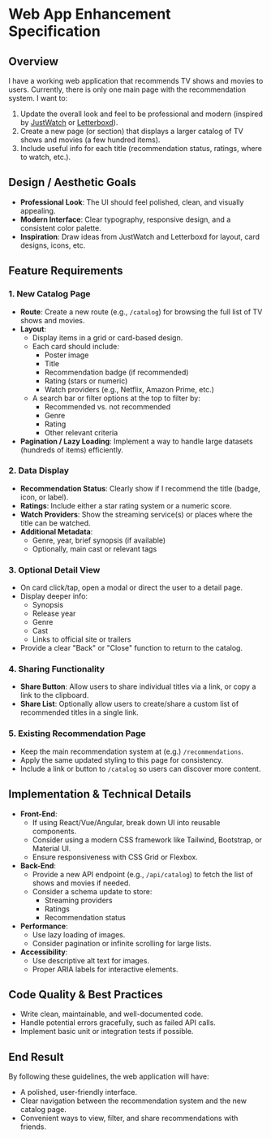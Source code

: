 # Web App Enhancement Specification

## Overview
I have a working web application that recommends TV shows and movies to users. Currently, there is only one main page with the recommendation system. I want to:
1. Update the overall look and feel to be professional and modern (inspired by [JustWatch](https://www.justwatch.com/) or [Letterboxd](https://letterboxd.com/)).
2. Create a new page (or section) that displays a larger catalog of TV shows and movies (a few hundred items).
3. Include useful info for each title (recommendation status, ratings, where to watch, etc.).

## Design / Aesthetic Goals
- **Professional Look**: The UI should feel polished, clean, and visually appealing.
- **Modern Interface**: Clear typography, responsive design, and a consistent color palette.
- **Inspiration**: Draw ideas from JustWatch and Letterboxd for layout, card designs, icons, etc.

## Feature Requirements

### 1. New Catalog Page
- **Route**: Create a new route (e.g., `/catalog`) for browsing the full list of TV shows and movies.
- **Layout**:
  - Display items in a grid or card-based design.
  - Each card should include:
    - Poster image
    - Title
    - Recommendation badge (if recommended)
    - Rating (stars or numeric)
    - Watch providers (e.g., Netflix, Amazon Prime, etc.)
  - A search bar or filter options at the top to filter by:
    - Recommended vs. not recommended
    - Genre
    - Rating
    - Other relevant criteria
- **Pagination / Lazy Loading**: Implement a way to handle large datasets (hundreds of items) efficiently.

### 2. Data Display
- **Recommendation Status**: Clearly show if I recommend the title (badge, icon, or label).
- **Ratings**: Include either a star rating system or a numeric score.
- **Watch Providers**: Show the streaming service(s) or places where the title can be watched.
- **Additional Metadata**:
  - Genre, year, brief synopsis (if available)
  - Optionally, main cast or relevant tags

### 3. Optional Detail View
- On card click/tap, open a modal or direct the user to a detail page.
- Display deeper info:
  - Synopsis
  - Release year
  - Genre
  - Cast
  - Links to official site or trailers
- Provide a clear "Back" or "Close" function to return to the catalog.

### 4. Sharing Functionality
- **Share Button**: Allow users to share individual titles via a link, or copy a link to the clipboard.
- **Share List**: Optionally allow users to create/share a custom list of recommended titles in a single link.

### 5. Existing Recommendation Page
- Keep the main recommendation system at (e.g.) `/recommendations`.
- Apply the same updated styling to this page for consistency.
- Include a link or button to `/catalog` so users can discover more content.

## Implementation & Technical Details

- **Front-End**: 
  - If using React/Vue/Angular, break down UI into reusable components.
  - Consider using a modern CSS framework like Tailwind, Bootstrap, or Material UI.
  - Ensure responsiveness with CSS Grid or Flexbox.
- **Back-End**:
  - Provide a new API endpoint (e.g., `/api/catalog`) to fetch the list of shows and movies if needed.
  - Consider a schema update to store:
    - Streaming providers
    - Ratings
    - Recommendation status
- **Performance**:
  - Use lazy loading of images.
  - Consider pagination or infinite scrolling for large lists.
- **Accessibility**:
  - Use descriptive alt text for images.
  - Proper ARIA labels for interactive elements.

## Code Quality & Best Practices
- Write clean, maintainable, and well-documented code.
- Handle potential errors gracefully, such as failed API calls.
- Implement basic unit or integration tests if possible.

## End Result
By following these guidelines, the web application will have:
- A polished, user-friendly interface.
- Clear navigation between the recommendation system and the new catalog page.
- Convenient ways to view, filter, and share recommendations with friends.

